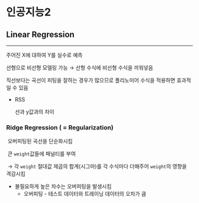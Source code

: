 # 인공지능2



## Linear Regression

___________

주어진 X에 대하여 Y를 실수로 예측

선형으로 비선형 모델링 가능 → 선형 수식에 비선형 수식을 끼워넣음

직선보다는 곡선이 피팅을 잘하는 경우가 많으므로 폴리노미어 수식을 적용하면 효과적일 수 있음

- RSS

  선과 y값과의 차이

### Ridge Regression ( = Regularization)

​	오버피팅된 곡선을 단순화시킴

​	큰 `weight`값들에 패널티를 부여 

​	→ 각 `weight` 절대값 제곱의 합계(시그마)를 각 수식마다 더해주어 `weight`의 영향을 격감시킴

- 불필요하게 높은 차수는 오버피팅을 발생시킴
  - 오버피팅 - 테스트 데이터와 트레이닝 데이터의 오차가 큼